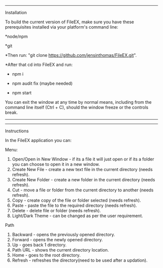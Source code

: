 ************
Installation

To build the current version of FileEX, make sure you have these prerequisites installed via your platform's command line:

*node/npm

*git

*Then run: "git clone https://github.com/jensinthomas/FileEX.git".

*After that cd into FileEX and run:

  * npm i

  * npm audit fix (maybe needed)

  * npm start

You can exit the window at any time by normal means, including from the command line itself (Ctrl + C), should the window freeze or the controls break.
************



************
Instructions

In the FileEX application you can:
 
 Menu:
 1. Open/Open in New Window - if its a file it will just open or if its a folder you can choose to open it in a new window.
 2. Create New File -  create a new text file in the current directory (needs refresh).
 3. Create New Folder - create a new folder in the current directory (needs refresh).
 4. Cut - move a file or folder from the current directory to another (needs refresh).
 5. Copy -  create copy of the file or folder selected (needs refresh).
 6. Paste - paste the file to the required directory (needs refresh).
 7. Delete - delete file or folder (needs refresh).
 7. Light/Dark Theme - can be changed as per the user requirement.

 Path
 1. Backward - opens the previously opened directory.
 2. Forward - opens the newly opened directory.
 3. Up - goes back 1 directory.
 4. Path URL - shows the current directory location.
 5. Home - goes to the root directory.
 6. Refresh - refreshes the directory(need to be used after a updation). 





